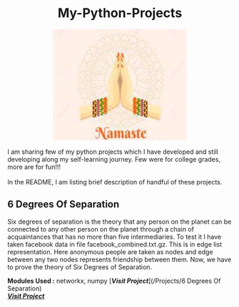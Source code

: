 # <h1 align=center>My-Python-Projects</h1>


<p align="center">
  <img width='300' height='250' src='/Assets/Namaste.jpg'> 
</p>

I am sharing few of my python projects which I have developed and still developing along my self-learning journey.
Few were for college grades, more are for fun!!!
<br>
<br>
In the README, I am listing brief description of handful of these projects.

## **6 Degrees Of Separation**
Six degrees of separation is the theory that any person on the planet can be connected to any other person on the planet through a chain of acquaintances that has no more than five intermediaries. To test it I have taken facebook data in file facebook_combined.txt.gz. 
This is in edge list representation. Here anonymous people 
are taken as nodes and edge between any two nodes 
represents friendship between them. Now, we have to prove
the theory of Six Degrees of Separation. 

 **Modules Used :** networkx, numpy
 [***Visit Project***](/Projects/6 Degrees Of Separation)<br>
 <a href='/Projects/6 Degrees Of Separation'> <strong> <em> Visit Project </strong> </em> </a>


